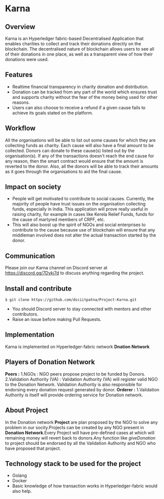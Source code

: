 # Karna

## Overview

Karna is an Hyperledger fabric-based Decentralised Application that enables charities to collect and track their donations directly on the blockchain. The decentralised nature of blockchain allows users to see all of their donations in one place, as well as a transparent view of how their donations were used.

## Features

* Realtime financial transparency in charity donation and distribution.
* Donation can be tracked from any part of the world which ensures trust and supports charity without the fear of the money being used for other reasons.
* Users can also choose to receive a refund if a given cause fails to achieve its goals stated on the platform.

## Workflow

All the organisations will be able to list out some causes for which they are collecting funds as charity. Each cause will also have a final amount to be collected. Donors can donate to these cause(s) listed out by the organisation(s).  If any of the transactions doesn't reach the end cause for any reason, then the smart contract would ensure that the amount is reverted to the donor. Also, all the donors will be able to track their amounts as it goes through the organisations to aid the final cause.

## Impact on society

* People will get motivated to contribute to social causes. Currently, the majority of people have trust issues on the organisation collecting funds, especially in India. This application will prove really useful in raising charity, for example in cases like Kerela Relief Funds, funds for the cause of martyred members of CRPF, etc.
* This will also boost up the spirit of NGOs and social enterprises to contribute to the cause because use of blockchain will ensure that any middleman involved does not alter the actual transaction started by the donor.

## Communication

Please join our Karna channel on Discord server at https://discord.gg/7Dykj7d to discuss anything regarding the project.


## Install and contribute
```Open Git BASH on Windows or Terminal in Linux/MacOS and enter the following: 
$ git clone https://github.com/dsciitpatna/Project-Karna.git
```

* You should Discord server to stay connected with mentors and other contributors.
* Raise an issue before making Pull Requests.

## Implementation
 Karna is implemented on Hyperledger-fabric network **Dnation Network**
## Players of Donation Network
**Peers :**
1.NGOs : NGO peers propose project to be funded by Donors.
2.Validation Authority (VA) : Validation Authority (VA) will register valid NGO to the Donation Network. Validation Authority is also responsible for endorsing every donation request generated by donor.
**Orderer :**
1.Validation Authority is itself will provide ordering service for Donation network.
## About Project
In the Donation network **Project** are plan proposed by the NGO to solve any problem in our socity.Projects can be created by any NGO present in **Donation Network**.Every Project will have pre-defined cases at which will remaining money will revert back to donors.Any function like *giveDonation* to project should be endorsed by all the Validation Authority and NGO who have proposed that project. 

## Technology stack to be used for the project

* Golang
* Docker
* Basic knowledge of how transaction works in Hyperledger-fabric would also help.
